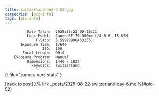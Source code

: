 ```yaml
---
title: switzerland-day-6-52.jpg
categories: [pic-info]
tags: [pic-info]
---
```


```text
          Date Taken:  2025:08:22 09:18:21
          Lens Model:  Canon EF 70-300mm f/4-5.6L IS USM
              F-Stop:  5.599999904632568
       Exposure Time:  1/640
                 ISO:  100
        Focal Length:  90.0
    Exposure Program:  Manual
          Dimensions:  1440 x 1027
            keywords:  switzerland
```
{: file="camera nerd stats" }

[back to post]({% link _posts/2025-08-22-switzerland-day-6.md %}#pic-52)